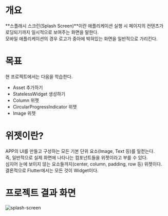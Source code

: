 # 개요
**스플래시 스크린(Splash Screen)**이란 애플리케이션 실행 시 페이지의 컨텐츠가 로딩되기까지 일시적으로 보여주는 화면을 말한다.      
모바일 애플리케이션의 경우 로고가 중아에 박혀있는 화면을 일반적으로 가리킨다.

# 목표
현 프로젝트에서는 다음을 학습한다.

- Asset 추가하기
- StatelessWidget 생성하기
- Column 위젯
- CircularProgressIndicator 위젯
- Image 위젯

# 위젯이란?
APP의 UI를 만들고 구성하는 모든 기본 단위 요소(Image, Text 등)를 일컫는다.   
즉, 일반적으로 실제 화면에 나타나는 컴포넌트들을 위젯이라고 부를 수 있다.   
심지어 눈에 보이지 않는 요소들까지(center, column, padding, row 등) 위젯이다.   
결론적으로 Flutter에서는 모든 것이 Widget이다.

# 프로젝트 결과 화면
![splash-screen](https://github.com/kyomin/flutter-splash-screen/assets/46395776/40b2cfe1-ec86-4526-8ca3-75d5e5c07761)